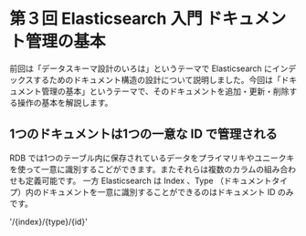 # 第３回 Elasticsearch 入門 ドキュメント管理の基本
前回は「データスキーマ設計のいろは」というテーマで Elasticsearch にインデックスするためのドキュメント構造の設計について説明しました。今回は「ドキュメント管理の基本」というテーマで、そのドキュメントを追加・更新・削除する操作の基本を解説します。

## 1つのドキュメントは1つの一意な ID で管理される
RDB では1つのテーブル内に保存されているデータをプライマリキやユニークキを使って一意に識別するこどができます。またそれらは複数のカラムの組み合わせも定義可能です。
一方 Elasticsearch は Index 、Type （ドキュメントタイプ）内のドキュメントを一意に識別することができるのはドキュメント ID のみです。

'/{index}/{type}/{id}'
